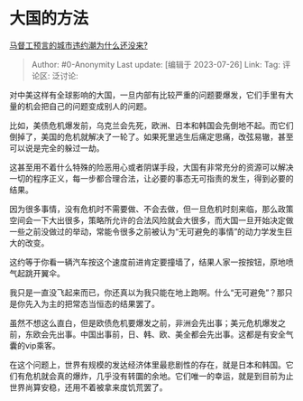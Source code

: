 # 大国的方法
[马督工预言的城市违约潮为什么还没来?](https://www.zhihu.com/question/613561737/answer/3136090422)

> Author: #0-Anonymity
> Last update: [编辑于 2023-07-26]
> Link:
> Tag:
> 评论区:
> 泛讨论:

对中美这样有全球影响的大国，一旦内部有比较严重的问题要爆发，它们手里有大量的机会把自己的问题变成别人的问题。

比如，美债危机爆发前，乌克兰会先死，欧洲、日本和韩国会先倒地不起。而它们倒掉了，美国的危机就解决了一轮了。如果死里逃生后痛定思痛，改弦易辙，甚至可以说是完全的躲过一劫。

这甚至用不着什么特殊的险恶用心或者阴谋手段，大国有非常充分的资源可以解决一切的程序正义，每一步都合理合法，让必要的事态无可指责的发生，得到必要的结果。

因为很多事情，没有危机时不需要做、不会去做，但一旦危机时刻来临，那么政策空间会一下大出很多，策略所允许的合法风险就会大很多，而大国一旦开始决定做一些之前没做过的举动，常能令很多之前被认为“无可避免的事情”的动力学发生巨大的改变。

这约等于你看一辆汽车按这个速度前进肯定要撞墙了，结果人家一按按钮，原地喷气起跳开翼伞。

我只是一直没飞起来而已，你还真以为我只能在地上跑啊。什么“无可避免”？那只是你先入为主的把常态当恒态的结果罢了。

虽然不想这么直白，但是欧债危机要爆发之前，非洲会先出事；美元危机爆发之前，东欧会先出事。中国出事前，日、韩、欧、美全都会先出事。这都是有安全气囊的vip乘客。

在这个问题上，世界有规模的发达经济体里最悲剧性的存在，就是日本和韩国。它们有危机就会真的爆炸，几乎没有转圜的余地。它们唯一的幸运，就是到目前为止世界尚算安稳，还用不着被拿来度饥荒罢了。